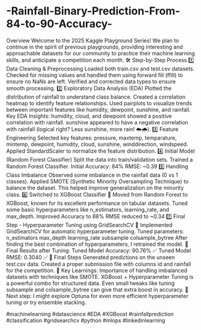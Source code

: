 # -Rainfall-Binary-Prediction-From-84-to-90-Accuracy-
Overview Welcome to the 2025 Kaggle Playground Series! We plan to continue in the spirit of previous playgrounds, providing interesting and approachable datasets for our community to practice their machine learning skills, and anticipate a competition each month.
🛠️ Step-by-Step Process
1️⃣ Data Cleaning & Preprocessing
Loaded both train.csv and test.csv datasets.
Checked for missing values and handled them using forward fill (ffill) to ensure no NaNs are left.
Verified and corrected data types to ensure smooth processing.
2️⃣ Exploratory Data Analysis (EDA)
Plotted the distribution of rainfall to understand class balance.
Created a correlation heatmap to identify feature relationships.
Used pairplots to visualize trends between important features like humidity, dewpoint, sunshine, and rainfall.
Key EDA Insights:
humidity, cloud, and dewpoint showed a positive correlation with rainfall.
sunshine appeared to have a negative correlation with rainfall (logical right? Less sunshine, more rain! ☁️🌧️).
3️⃣ Feature Engineering
Selected key features:
pressure, maxtemp, temparature, mintemp, dewpoint, humidity, cloud, sunshine, winddirection, windspeed.
Applied StandardScaler to normalize the feature distribution.
4️⃣ Initial Model (Random Forest Classifier)
Split the data into train/validation sets.
Trained a Random Forest Classifier.
Initial Accuracy: 84%
RMSE: ~0.39
5️⃣ Handling Class Imbalance
Observed some imbalance in the rainfall data (0 vs 1 classes).
Applied SMOTE (Synthetic Minority Oversampling Technique) to balance the dataset.
This helped improve generalization on the minority class.
6️⃣ Switched to XGBoost Classifier 🚀
Moved from Random Forest to XGBoost, known for its excellent performance on tabular datasets.
Tuned some basic hyperparameters like n_estimators, learning_rate, and max_depth.
Improved Accuracy to 88%
RMSE reduced to ~0.34
7️⃣ Final Step - Hyperparameter Tuning using GridSearchCV 🧠
Implemented GridSearchCV for automatic hyperparameter tuning.
Tuned parameters:
n_estimators
max_depth
learning_rate
subsample
colsample_bytree
After finding the best combination of hyperparameters, I retrained the model.
🎉 Final Results after Tuning:
Tuned Model Accuracy: 90.76% ✅
Tuned Model RMSE: 0.3040 ✅
📂 Final Steps
Generated predictions on the unseen test.csv data.
Created a proper submission file with columns id and rainfall for the competition.
🚀 Key Learnings:
Importance of handling imbalanced datasets with techniques like SMOTE.
XGBoost + Hyperparameter Tuning is a powerful combo for structured data.
Even small tweaks like tuning subsample and colsample_bytree can give that extra boost in accuracy.
🔵 Next step: I might explore Optuna for even more efficient hyperparameter tuning or try ensemble stacking.

#machinelearning #datascience #EDA #XGBoost #rainfallprediction #classification #gridsearchcv #python #mlops #linkedinlearning

